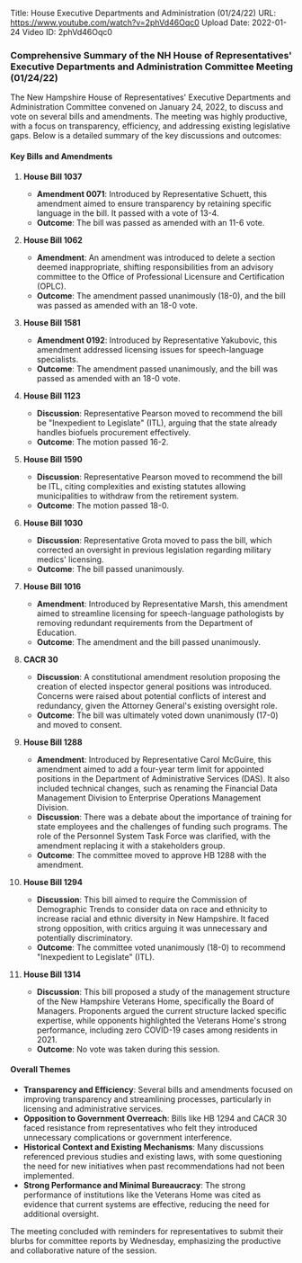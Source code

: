 Title: House Executive Departments and Administration (01/24/22)
URL: https://www.youtube.com/watch?v=2phVd46Oqc0
Upload Date: 2022-01-24
Video ID: 2phVd46Oqc0

### Comprehensive Summary of the NH House of Representatives' Executive Departments and Administration Committee Meeting (01/24/22)

The New Hampshire House of Representatives' Executive Departments and Administration Committee convened on January 24, 2022, to discuss and vote on several bills and amendments. The meeting was highly productive, with a focus on transparency, efficiency, and addressing existing legislative gaps. Below is a detailed summary of the key discussions and outcomes:

#### **Key Bills and Amendments**

1. **House Bill 1037**  
   - **Amendment 0071**: Introduced by Representative Schuett, this amendment aimed to ensure transparency by retaining specific language in the bill. It passed with a vote of 13-4.  
   - **Outcome**: The bill was passed as amended with an 11-6 vote.

2. **House Bill 1062**  
   - **Amendment**: An amendment was introduced to delete a section deemed inappropriate, shifting responsibilities from an advisory committee to the Office of Professional Licensure and Certification (OPLC).  
   - **Outcome**: The amendment passed unanimously (18-0), and the bill was passed as amended with an 18-0 vote.

3. **House Bill 1581**  
   - **Amendment 0192**: Introduced by Representative Yakubovic, this amendment addressed licensing issues for speech-language specialists.  
   - **Outcome**: The amendment passed unanimously, and the bill was passed as amended with an 18-0 vote.

4. **House Bill 1123**  
   - **Discussion**: Representative Pearson moved to recommend the bill be "Inexpedient to Legislate" (ITL), arguing that the state already handles biofuels procurement effectively.  
   - **Outcome**: The motion passed 16-2.

5. **House Bill 1590**  
   - **Discussion**: Representative Pearson moved to recommend the bill be ITL, citing complexities and existing statutes allowing municipalities to withdraw from the retirement system.  
   - **Outcome**: The motion passed 18-0.

6. **House Bill 1030**  
   - **Discussion**: Representative Grota moved to pass the bill, which corrected an oversight in previous legislation regarding military medics' licensing.  
   - **Outcome**: The bill passed unanimously.

7. **House Bill 1016**  
   - **Amendment**: Introduced by Representative Marsh, this amendment aimed to streamline licensing for speech-language pathologists by removing redundant requirements from the Department of Education.  
   - **Outcome**: The amendment and the bill passed unanimously.

8. **CACR 30**  
   - **Discussion**: A constitutional amendment resolution proposing the creation of elected inspector general positions was introduced. Concerns were raised about potential conflicts of interest and redundancy, given the Attorney General's existing oversight role.  
   - **Outcome**: The bill was ultimately voted down unanimously (17-0) and moved to consent.

9. **House Bill 1288**  
   - **Amendment**: Introduced by Representative Carol McGuire, this amendment aimed to add a four-year term limit for appointed positions in the Department of Administrative Services (DAS). It also included technical changes, such as renaming the Financial Data Management Division to Enterprise Operations Management Division.  
   - **Discussion**: There was a debate about the importance of training for state employees and the challenges of funding such programs. The role of the Personnel System Task Force was clarified, with the amendment replacing it with a stakeholders group.  
   - **Outcome**: The committee moved to approve HB 1288 with the amendment.

10. **House Bill 1294**  
    - **Discussion**: This bill aimed to require the Commission of Demographic Trends to consider data on race and ethnicity to increase racial and ethnic diversity in New Hampshire. It faced strong opposition, with critics arguing it was unnecessary and potentially discriminatory.  
    - **Outcome**: The committee voted unanimously (18-0) to recommend "Inexpedient to Legislate" (ITL).

11. **House Bill 1314**  
    - **Discussion**: This bill proposed a study of the management structure of the New Hampshire Veterans Home, specifically the Board of Managers. Proponents argued the current structure lacked specific expertise, while opponents highlighted the Veterans Home's strong performance, including zero COVID-19 cases among residents in 2021.  
    - **Outcome**: No vote was taken during this session.

#### **Overall Themes**

- **Transparency and Efficiency**: Several bills and amendments focused on improving transparency and streamlining processes, particularly in licensing and administrative services.
- **Opposition to Government Overreach**: Bills like HB 1294 and CACR 30 faced resistance from representatives who felt they introduced unnecessary complications or government interference.
- **Historical Context and Existing Mechanisms**: Many discussions referenced previous studies and existing laws, with some questioning the need for new initiatives when past recommendations had not been implemented.
- **Strong Performance and Minimal Bureaucracy**: The strong performance of institutions like the Veterans Home was cited as evidence that current systems are effective, reducing the need for additional oversight.

The meeting concluded with reminders for representatives to submit their blurbs for committee reports by Wednesday, emphasizing the productive and collaborative nature of the session.